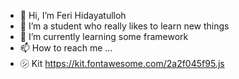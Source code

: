 - 👋 Hi, I’m Feri Hidayatulloh
- 👀 I’m a student who really likes to learn new things
- 🌱 I’m currently learning some framework
- 📫 How to reach me ...
- ㋛  Kit https://kit.fontawesome.com/2a2f045f95.js

<!---
ferihidayat/ferihidayat is a ✨ special ✨ repository because its `README.md` (this file) appears on your GitHub profile.
You can click the Preview link to take a look at your changes.
--->
